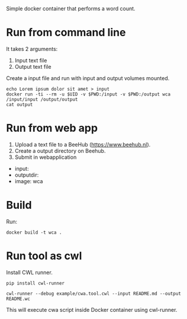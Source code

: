 Simple docker container that performs a word count.

# Run from command line

It takes 2 arguments:
1. Input text file
2. Output text file

Create a input file and run with input and output volumes mounted.
```
echo Lorem ipsum dolor sit amet > input
docker run -ti --rm -u $UID -v $PWD:/input -v $PWD:/output wca /input/input /output/output
cat output
```

# Run from web app

1. Upload a text file to a BeeHub (https://www.beehub.nl).
2. Create a output directory on Beehub.
3. Submit in webapplication

* input:
* outputdir:
* image: wca

# Build

Run:
```
docker build -t wca .
```

# Run tool as cwl

Install CWL runner.
```
pip install cwl-runner
```

```
cwl-runner --debug example/cwa.tool.cwl --input README.md --output README.wc
```
This will execute cwa script inside Docker container using cwl-runner.


